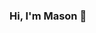 ### Hi, I'm Mason 👋

<!--
**masonkadem/masonkadem** is a ✨ _special_ ✨ repository because its `README.md` (this file) appears on your GitHub profile.



- 🔭 I’m currently building a framework for large-scale physiological testing online.
- 🌱 I’ve taught statistics, machine learning and engineering to 100s of students at McMaster and Western University
- 👯 I'm always happy to collaborate in industry and academia.
- I'm the author of an open-sourced book Medical Machine Learning

I'm easily reached via email.
